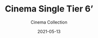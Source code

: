 ---
subtitle: "Cinema Collection"
image_secondary: "img/d57979f6b5d0052fe733ee09ff6d8666645681b0-2400x1200.png"
description: "The%20Cinema%20Chandelier%20makes%20a%20bold%20statement%20with%20minimal%20effort%2C%20featuring%20a%20simple%20circular%20frame%20in%20a%20rich%20metal%20or%20powder%20coated%20finish%20embellished%20by%20the%20warm%20glow%20of%20opal%20glass%20fixtures.%20Evocative%20of%20Old%20Hollywood%u2019s%20charm%2C%20Cinema%u2019s%20theatrical%20features%20are%20customizable%20to%20various%20compositions."
category: "Chandeliers"
designer: "Rbw"
tags: 
  - "Chandeliers"
title: "Cinema Single Tier 6’"
href: "https://rbw.com/products/cinema-6/12-pc31-27-120_tm_dex"
image_primary: "img/C6_default.jpg"
manufacturer: "Rich Brilliant Willing"
slug: "/manufacturers/rbw/chandeliers/rbw-cinema-single-tier-6"
date: "2021-05-13"
---
